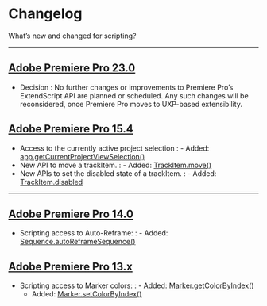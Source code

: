 # Changelog

What’s new and changed for scripting?

---

<a id="changelog-23-x"></a>

## [Adobe Premiere Pro 23.0]()

- Decision : No further changes or improvements to Premiere Pro’s ExtendScript API are planned or scheduled. Any such changes will be reconsidered, once Premiere Pro moves to UXP-based extensibility.

<a id="changelog-15-x"></a>

## [Adobe Premiere Pro 15.4]()

- Access to the currently active project selection
  : - Added: [app.getCurrentProjectViewSelection()](../application/application.md#app-getcurrentprojectviewselection)
- New API to move a trackItem.
  : - Added: [TrackItem.move()](../item/trackitem.md#trackitem-move)
- New APIs to set the disabled state of a trackItem.
  : - Added: [TrackItem.disabled](../item/trackitem.md#trackitem-disabled)

---

<a id="changelog-14-x"></a>

## [Adobe Premiere Pro 14.0]()

- Scripting access to Auto-Reframe:
  : - Added: [Sequence.autoReframeSequence()](../sequence/sequence.md#sequence-autoreframesequence)

<a id="changelog-13-x"></a>

## [Adobe Premiere Pro 13.x]()

- Scripting access to Marker colors:
  : - Added: [Marker.getColorByIndex()](../general/marker.md#marker-getcolorbyindex)
    - Added: [Marker.setColorByIndex()](../general/marker.md#marker-setcolorbyindex)
